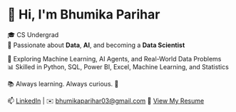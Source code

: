 # 👋 Hi, I'm Bhumika Parihar

🎓 CS Undergrad  
📍 Passionate about **Data**, **AI**, and becoming a **Data Scientist**

🚀 Exploring Machine Learning, AI Agents, and Real-World Data Problems  
📊 Skilled in Python, SQL, Power BI, Excel, Machine Learning, and Statistics  

📚 Always learning. Always curious. 🤖

📫 [LinkedIn](https://www.linkedin.com/in/bhumikaparihar/) | ✉️ bhumikaparihar03@gmail.com
📄 [View My Resume](https://drive.google.com/file/d/1-zmYznLEgOeVR9hIggcTPjF5GxTyeSX0/view?usp=drive_link)

<!---
Bhumi45/Bhumi45 is a ✨ special ✨ repository because its `README.md` (this file) appears on your GitHub profile.
You can click the Preview link to take a look at your changes.
--->
